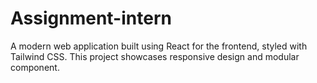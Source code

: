 # Assignment-intern
A modern web application built using React for the frontend, styled with Tailwind CSS. This project showcases responsive design and modular component.
